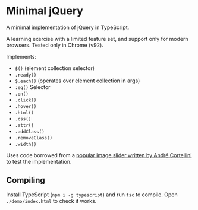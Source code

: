 # Minimal jQuery

A minimal implementation of jQuery in TypeScript.

A learning exercise with a limited feature set, and support only for modern browsers. Tested only in Chrome (v92).

Implements:

- `$()` (element collection selector)
- `.ready()`
- `$.each()` (operates over element collection in args)
- `:eq()` Selector
- `.on()`
- `.click()`
- `.hover()`
- `.html()`
- `.css()`
- `.attr()`
- `.addClass()`
- `.removeClass()`
- `.width()`

Uses code borrowed from a [popular image slider written by André Cortellini](https://codepen.io/AndreCortellini/pen/kxwmj) to test the implementation.

## Compiling

Install TypeScript (`npm i -g typescript`) and run `tsc` to compile. Open `./demo/index.html` to check it works.

